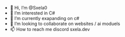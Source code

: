 - 👋 Hi, I’m @Sxela0
- 👀 I’m interested in C#
- 🌱 I’m currently exapanding on c#
- 💞️ I’m looking to collaborate on websites / ai moduels 
- 📫 How to reach me discord sxela.dev

<!---
Sxela0/Sxela0 is a ✨ special ✨ repository because its `README.md` (this file) appears on your GitHub profile.
You can click the Preview link to take a look at your changes.
--->
